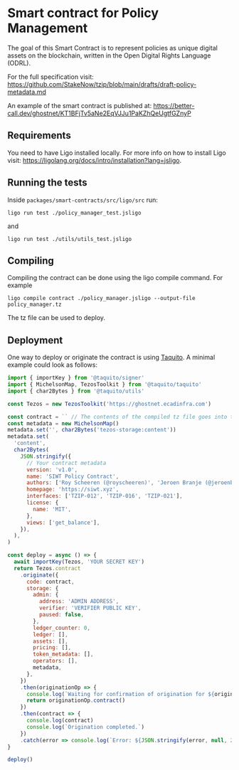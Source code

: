 # Smart contract for Policy Management

The goal of this Smart Contract is to represent policies as unique digital assets on the blockchain, written in the Open Digital Rights Language (ODRL).

For the full specification visit:
https://github.com/StakeNow/tzip/blob/main/drafts/draft-policy-metadata.md

An example of the smart contract is published at:
https://better-call.dev/ghostnet/KT1BFjTv5aNe2EqVJJu1PaKZhQeUgtfGZnyP

## Requirements

You need to have Ligo installed locally. For more info on how to install Ligo visit:
https://ligolang.org/docs/intro/installation?lang=jsligo.

## Running the tests

Inside `packages/smart-contracts/src/ligo/src` run:

```
ligo run test ./policy_manager_test.jsligo
```

and

```
ligo run test ./utils/utils_test.jsligo
```

## Compiling

Compiling the contract can be done using the ligo compile command.
For example

```
ligo compile contract ./policy_manager.jsligo --output-file policy_manager.tz
```

The tz file can be used to deploy.

## Deployment

One way to deploy or originate the contract is using [Taquito](https://tezostaquito.io/docs/originate/#originate-the-contract-using-taquito).
A minimal example could look as follows:

```js
import { importKey } from '@taquito/signer'
import { MichelsonMap, TezosToolkit } from '@taquito/taquito'
import { char2Bytes } from '@taquito/utils'

const Tezos = new TezosToolkit('https://ghostnet.ecadinfra.com')

const contract = `` // The contents of the compiled tz file goes into the contract variable.
const metadata = new MichelsonMap()
metadata.set('', char2Bytes('tezos-storage:content'))
metadata.set(
  'content',
  char2Bytes(
    JSON.stringify({
      // Your contract metadata
      version: 'v1.0',
      name: 'SIWT Policy Contract',
      authors: ['Roy Scheeren (@royscheeren)', 'Jeroen Branje (@jeroenbranje)', 'Carlo van Driesten (@jdsika)'],
      homepage: 'https://siwt.xyz',
      interfaces: ['TZIP-012', 'TZIP-016', 'TZIP-021'],
      license: {
        name: 'MIT',
      },
      views: ['get_balance'],
    }),
  ),
)

const deploy = async () => {
  await importKey(Tezos, 'YOUR SECRET KEY')
  return Tezos.contract
    .originate({
      code: contract,
      storage: {
        admin: {
          address: 'ADMIN ADDRESS',
          verifier: 'VERIFIER PUBLIC KEY',
          paused: false,
        },
        ledger_counter: 0,
        ledger: [],
        assets: [],
        pricing: [],
        token_metadata: [],
        operators: [],
        metadata,
      },
    })
    .then(originationOp => {
      console.log(`Waiting for confirmation of origination for ${originationOp.contractAddress}...`)
      return originationOp.contract()
    })
    .then(contract => {
      console.log(contract)
      console.log(`Origination completed.`)
    })
    .catch(error => console.log(`Error: ${JSON.stringify(error, null, 2)}`))
}

deploy()
```
